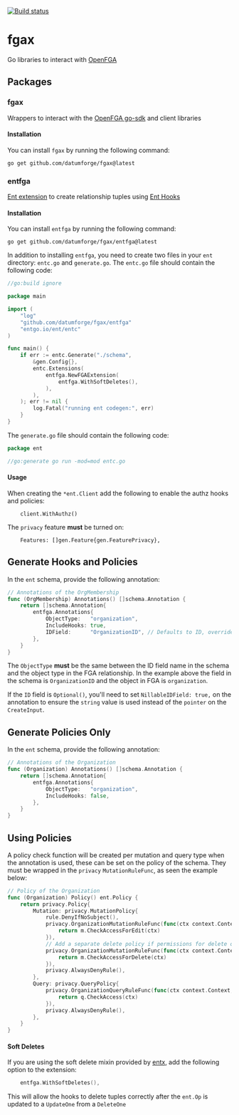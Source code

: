 [![Build status](https://badge.buildkite.com/9884d4aae19682480e179efef95198c4db6fc1a26d9bcce22f.svg?branch=main)](https://buildkite.com/datum/fgax)

# fgax

Go libraries to interact with [OpenFGA](https://openfga.dev/)

## Packages

### fgax

Wrappers to interact with the [OpenFGA go-sdk](https://github.com/openfga/go-sdk) and client libraries

#### Installation

You can install `fgax` by running the following command:

```shell
go get github.com/datumforge/fgax@latest
```

### entfga

[Ent extension](https://entgo.io/docs/extensions/) to create relationship tuples using [Ent Hooks](https://entgo.io/docs/hooks/)

#### Installation

You can install `entfga` by running the following command:

```shell
go get github.com/datumforge/fgax/entfga@latest
```

In addition to installing `entfga`, you need to create two files in your `ent` directory: `entc.go` and `generate.go`.
The `entc.go` file should contain the following code:

```go
//go:build ignore

package main

import (
	"log"
	"github.com/datumforge/fgax/entfga"
	"entgo.io/ent/entc"
)

func main() {
	if err := entc.Generate("./schema",
		&gen.Config{},
		entc.Extensions(
            entfga.NewFGAExtension(
                entfga.WithSoftDeletes(),
            ),
		),
	); err != nil {
		log.Fatal("running ent codegen:", err)
	}
}
```

The `generate.go` file should contain the following code:

```go
package ent

//go:generate go run -mod=mod entc.go
```

#### Usage

When creating the `*ent.Client` add the following to enable the authz hooks and policies:

```
	client.WithAuthz()
```

The `privacy` feature **must** be turned on:

```
	Features: []gen.Feature{gen.FeaturePrivacy},
```

## Generate Hooks and Policies

In the `ent` schema, provide the following annotation:

```go 
// Annotations of the OrgMembership
func (OrgMembership) Annotations() []schema.Annotation {
	return []schema.Annotation{
		entfga.Annotations{
			ObjectType:   "organization",
			IncludeHooks: true,
			IDField:      "OrganizationID", // Defaults to ID, override to object ID field 
		}, 
	}
}
```

The `ObjectType` **must** be the same between the ID field name in the schema and the object type in the FGA relationship. In the example above
the field in the schema is `OrganizationID` and the object in FGA is `organization`. 

If the `ID` field is `Optional()`, you'll need to set `NillableIDField: true,` on the annotation to ensure the `string` value is used instead of the `pointer` on the `CreateInput`.


## Generate Policies Only

In the `ent` schema, provide the following annotation:

```go
// Annotations of the Organization
func (Organization) Annotations() []schema.Annotation {
	return []schema.Annotation{
		entfga.Annotations{
			ObjectType:   "organization",
			IncludeHooks: false,
		},
	}
}
```

## Using Policies

A policy check function will be created per mutation and query type when the annotation is used, these can be set on the policy of the schema. 
They must be wrapped in the `privacy` `MutationRuleFunc`, as seen the example below: 

```go
// Policy of the Organization
func (Organization) Policy() ent.Policy {
	return privacy.Policy{
		Mutation: privacy.MutationPolicy{
			rule.DenyIfNoSubject(),
			privacy.OrganizationMutationRuleFunc(func(ctx context.Context, m *generated.OrganizationMutation) error {
				return m.CheckAccessForEdit(ctx)
			}),
			// Add a separate delete policy if permissions for delete of the object differ from normal edit permissions
			privacy.OrganizationMutationRuleFunc(func(ctx context.Context, m *generated.OrganizationMutation) error {
				return m.CheckAccessForDelete(ctx)
			}),
			privacy.AlwaysDenyRule(),
		},
		Query: privacy.QueryPolicy{
			privacy.OrganizationQueryRuleFunc(func(ctx context.Context, q *generated.OrganizationQuery) error {
				return q.CheckAccess(ctx)
			}),
			privacy.AlwaysDenyRule(),
		},
	}
}
```


#### Soft Deletes

If you are using the soft delete mixin provided by [entx](https://github.com/datumforge/datum/blob/authz-hooks/internal/entx/softdeletes.go), add 
the following option to the extension:

```go
    entfga.WithSoftDeletes(),
```

This will allow the hooks to delete tuples correctly after the `ent.Op` is updated to a `UpdateOne` from a `DeleteOne`